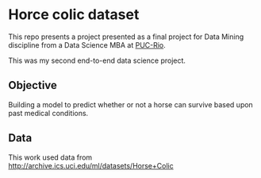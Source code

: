 # Horce colic dataset

This repo presents a project presented as a final project for Data Mining discipline from a Data Science MBA at [PUC-Rio](https://www.puc-rio.br/english/).

This was my second end-to-end data science project. 

## Objective

Building a model to predict whether or not a horse can survive based upon past medical conditions.

## Data

This work used data from http://archive.ics.uci.edu/ml/datasets/Horse+Colic
